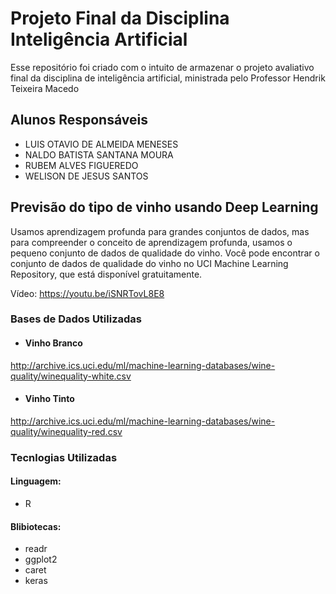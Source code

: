 # Projeto Final da Disciplina Inteligência Artificial

Esse repositório foi criado com o intuito de armazenar o projeto avaliativo final da disciplina de inteligência artificial, ministrada pelo Professor Hendrik Teixeira Macedo

## Alunos Responsáveis

- LUIS OTAVIO DE ALMEIDA MENESES
- NALDO BATISTA SANTANA MOURA
- RUBEM ALVES FIGUEREDO
- WELISON DE JESUS SANTOS

## Previsão do tipo de vinho usando Deep Learning

Usamos aprendizagem profunda para grandes conjuntos de dados, mas para compreender o conceito de aprendizagem profunda, usamos o pequeno conjunto de dados de qualidade do vinho. Você pode encontrar o conjunto de dados de qualidade do vinho no UCI Machine Learning Repository, que está disponível gratuitamente.

Vídeo: https://youtu.be/iSNRTovL8E8

### Bases de Dados Utilizadas

- #### Vinho Branco

http://archive.ics.uci.edu/ml/machine-learning-databases/wine-quality/winequality-white.csv

- #### Vinho Tinto

http://archive.ics.uci.edu/ml/machine-learning-databases/wine-quality/winequality-red.csv

### Tecnlogias Utilizadas

#### Linguagem:

- R

#### Blibiotecas:

- readr
- ggplot2
- caret
- keras
